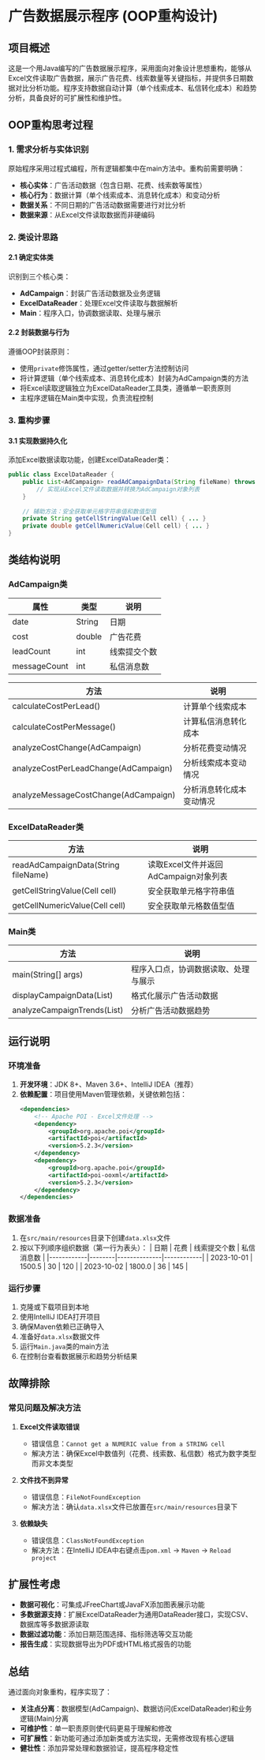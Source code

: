 # 广告数据展示程序 (OOP重构设计)

## 项目概述
这是一个用Java编写的广告数据展示程序，采用面向对象设计思想重构，能够从Excel文件读取广告数据，展示广告花费、线索数量等关键指标，并提供多日期数据对比分析功能。程序支持数据自动计算（单个线索成本、私信转化成本）和趋势分析，具备良好的可扩展性和维护性。

## OOP重构思考过程

### 1. 需求分析与实体识别
原始程序采用过程式编程，所有逻辑都集中在main方法中。重构前需要明确：
- **核心实体**：广告活动数据（包含日期、花费、线索数等属性）
- **核心行为**：数据计算（单个线索成本、消息转化成本）和变动分析
- **数据关系**：不同日期的广告活动数据需要进行对比分析
- **数据来源**：从Excel文件读取数据而非硬编码

### 2. 类设计思路
#### 2.1 确定实体类
识别到三个核心类：
- **AdCampaign**：封装广告活动数据及业务逻辑
- **ExcelDataReader**：处理Excel文件读取与数据解析
- **Main**：程序入口，协调数据读取、处理与展示

#### 2.2 封装数据与行为
遵循OOP封装原则：
- 使用`private`修饰属性，通过getter/setter方法控制访问
- 将计算逻辑（单个线索成本、消息转化成本）封装为AdCampaign类的方法
- 将Excel读取逻辑独立为ExcelDataReader工具类，遵循单一职责原则
- 主程序逻辑在Main类中实现，负责流程控制

### 3. 重构步骤
#### 3.1 实现数据持久化
添加Excel数据读取功能，创建ExcelDataReader类：
```java
public class ExcelDataReader {
    public List<AdCampaign> readAdCampaignData(String fileName) throws IOException {
        // 实现从Excel文件读取数据并转换为AdCampaign对象列表
    }
    
    // 辅助方法：安全获取单元格字符串值和数值型值
    private String getCellStringValue(Cell cell) { ... }
    private double getCellNumericValue(Cell cell) { ... }
}
```

## 类结构说明
### AdCampaign类
| 属性 | 类型 | 说明 |
|------|------|------|
| date | String | 日期 |
| cost | double | 广告花费 |
| leadCount | int | 线索提交个数 |
| messageCount | int | 私信消息数 |

| 方法 | 说明 |
|------|------|
| calculateCostPerLead() | 计算单个线索成本 |
| calculateCostPerMessage() | 计算私信消息转化成本 |
| analyzeCostChange(AdCampaign) | 分析花费变动情况 |
| analyzeCostPerLeadChange(AdCampaign) | 分析线索成本变动情况 |
| analyzeMessageCostChange(AdCampaign) | 分析消息转化成本变动情况 |

### ExcelDataReader类
| 方法 | 说明 |
|------|------|
| readAdCampaignData(String fileName) | 读取Excel文件并返回AdCampaign对象列表 |
| getCellStringValue(Cell cell) | 安全获取单元格字符串值 |
| getCellNumericValue(Cell cell) | 安全获取单元格数值型值 |

### Main类
| 方法 | 说明 |
|------|------|
| main(String[] args) | 程序入口点，协调数据读取、处理与展示 |
| displayCampaignData(List<AdCampaign>) | 格式化展示广告活动数据 |
| analyzeCampaignTrends(List<AdCampaign>) | 分析广告活动数据趋势 |

## 运行说明
### 环境准备
1. **开发环境**：JDK 8+、Maven 3.6+、IntelliJ IDEA（推荐）
2. **依赖配置**：项目使用Maven管理依赖，关键依赖包括：
   ```xml
   <dependencies>
       <!-- Apache POI - Excel文件处理 -->
       <dependency>
           <groupId>org.apache.poi</groupId>
           <artifactId>poi</artifactId>
           <version>5.2.3</version>
       </dependency>
       <dependency>
           <groupId>org.apache.poi</groupId>
           <artifactId>poi-ooxml</artifactId>
           <version>5.2.3</version>
       </dependency>
   </dependencies>
   ```

### 数据准备
1. 在`src/main/resources`目录下创建`data.xlsx`文件
2. 按以下列顺序组织数据（第一行为表头）：
   | 日期       | 花费   | 线索提交个数 | 私信消息数 |
   |------------|--------|--------------|------------|
   | 2023-10-01 | 1500.5 | 30           | 120        |
   | 2023-10-02 | 1800.0 | 36           | 145        |

### 运行步骤
1. 克隆或下载项目到本地
2. 使用IntelliJ IDEA打开项目
3. 确保Maven依赖已正确导入
4. 准备好`data.xlsx`数据文件
5. 运行`Main.java`类的main方法
6. 在控制台查看数据展示和趋势分析结果

## 故障排除
### 常见问题及解决方法
1. **Excel文件读取错误**
   - 错误信息：`Cannot get a NUMERIC value from a STRING cell`
   - 解决方法：确保Excel中数值列（花费、线索数、私信数）格式为数字类型而非文本类型

2. **文件找不到异常**
   - 错误信息：`FileNotFoundException`
   - 解决方法：确认`data.xlsx`文件已放置在`src/main/resources`目录下

3. **依赖缺失**
   - 错误信息：`ClassNotFoundException`
   - 解决方法：在IntelliJ IDEA中右键点击`pom.xml` -> `Maven` -> `Reload project`

## 扩展性考虑
- **数据可视化**：可集成JFreeChart或JavaFX添加图表展示功能
- **多数据源支持**：扩展ExcelDataReader为通用DataReader接口，实现CSV、数据库等多数据源读取
- **数据过滤功能**：添加日期范围选择、指标筛选等交互功能
- **报告生成**：实现数据导出为PDF或HTML格式报告的功能

## 总结
通过面向对象重构，程序实现了：
- **关注点分离**：数据模型(AdCampaign)、数据访问(ExcelDataReader)和业务逻辑(Main)分离
- **可维护性**：单一职责原则使代码更易于理解和修改
- **可扩展性**：新功能可通过添加新类或方法实现，无需修改现有核心逻辑
- **健壮性**：添加异常处理和数据验证，提高程序稳定性